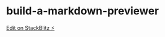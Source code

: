 # build-a-markdown-previewer

[Edit on StackBlitz ⚡️](https://stackblitz.com/edit/build-a-markdown-previewer)